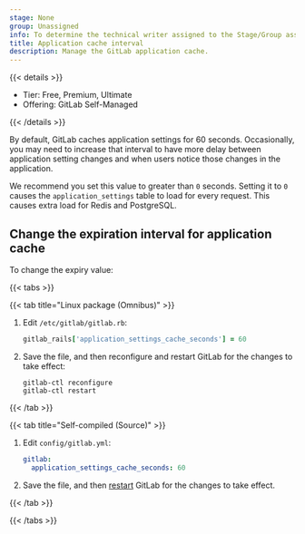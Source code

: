 ```yaml
---
stage: None
group: Unassigned
info: To determine the technical writer assigned to the Stage/Group associated with this page, see https://handbook.gitlab.com/handbook/product/ux/technical-writing/#assignments
title: Application cache interval
description: Manage the GitLab application cache.
---
```


{{< details >}}

- Tier: Free, Premium, Ultimate
- Offering: GitLab Self-Managed

{{< /details >}}

By default, GitLab caches application settings for 60 seconds. Occasionally,
you may need to increase that interval to have more delay between application
setting changes and when users notice those changes in the application.

We recommend you set this value to greater than `0` seconds. Setting it to `0`
causes the `application_settings` table to load for every request. This causes
extra load for Redis and PostgreSQL.

## Change the expiration interval for application cache

To change the expiry value:

{{< tabs >}}

{{< tab title="Linux package (Omnibus)" >}}

1. Edit `/etc/gitlab/gitlab.rb`:

   ```ruby
   gitlab_rails['application_settings_cache_seconds'] = 60
   ```

1. Save the file, and then reconfigure and restart GitLab for the changes to
   take effect:

   ```shell
   gitlab-ctl reconfigure
   gitlab-ctl restart
   ```

{{< /tab >}}

{{< tab title="Self-compiled (Source)" >}}

1. Edit `config/gitlab.yml`:

   ```yaml
   gitlab:
     application_settings_cache_seconds: 60
   ```

1. Save the file, and then [restart](restart_gitlab.md#self-compiled-installations)
   GitLab for the changes to take effect.

{{< /tab >}}

{{< /tabs >}}
